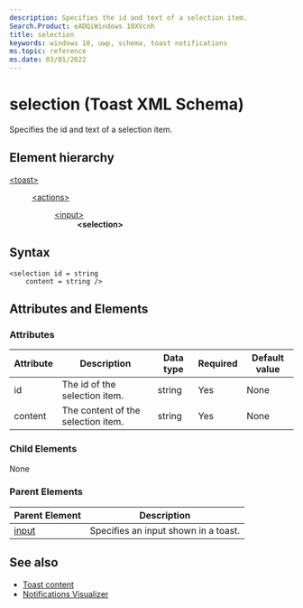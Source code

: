 ```yaml
---
description: Specifies the id and text of a selection item.
Search.Product: eADQiWindows 10XVcnh
title: selection
keywords: windows 10, uwp, schema, toast notifications
ms.topic: reference
ms.date: 03/01/2022
---
```


# selection (Toast XML Schema)

Specifies the id and text of a selection item.

## Element hierarchy

<dl>
<dt><a href="element-toast.md">&lt;toast&gt;</a></dt>
<dd>
<dl>
<dt><a href="element-actions.md">&lt;actions&gt;</a></dt>
<dd>
<dl>
<dt><a href="element-input.md">&lt;input&gt;</a></dt>
<dd><b>&lt;selection&gt;</b></dd>
</dl>
</dd>
</dl>
</dd>
</dl>

## Syntax

``` syntax
<selection id = string
    content = string />
```



## Attributes and Elements


### Attributes

| Attribute | Description | Data type | Required | Default value |
|-----------|-------------|-----------|----------|---------------|
| id        | The id of the selection item. | string    | Yes      | None          |
| content      |  The content of the selection item. | string   | Yes      | None          |

### Child Elements

None

### Parent Elements

| Parent Element | Description |
|----------------|-------------|
| [input](element-input.md) | Specifies an input shown in a toast. |

## See also

* [Toast content](/windows/apps/design/shell/tiles-and-notifications/adaptive-interactive-toasts)
* [Notifications Visualizer](/windows/apps/design/shell/tiles-and-notifications/notifications-visualizer)



 

 
